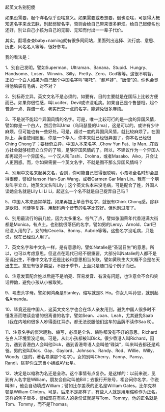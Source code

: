 起英⽂名别犯傻

如果没需要，起个洋名似乎没啥意义。如果需要或者想要，倒也没啥，可是得大概知道名字来龙去脉，别起弱智名字，否则会给⾃己带来很多麻烦。给⾃己起傻名也还好，别让⾃己⼩孩为⾃己的无聊、无知而付出⼀一辈⼦代价。

其实，翻墙查查baby+naming就有很多⽹网站，⾥面列出选择、流⾏度、意思、历史、同名名⼈等等，很好参考。

我的看法是：

1、别⾃己发明，譬如Superman、Ultraman、Banana、Stupid、Hungry、Handsome、Loser、Winwin、Silly、Pretty、Zero、God等等。这很不明智，正如一个白人如果为自己起个中国名字叫“哪吒”、“葫芦娃”、“唐僧”的，你也会觉得他脑袋有毛病，对不对？

2、别标奇⽴异。英⽂文名不是必须的。如要有，⽬的主要就是在国际上⽐较⽅便而已。如果你很性感，叫Lucifer、Devil或许没⽑病。如果⾃己是个鲁瑟相，起个普通⼀点、靠谱一点、老实巴交一点的名字，能避免很多麻烦。

3、不是说不能起个异国风情的名字。可是，唯⼀⽐较可行的是⼀度的异国风情，譬如你是⼀个⽩人，然后你叫Uma（乌玛瑟曼的Uma），这是可以的。或许有少许麻烦，但可能也有⼀些好处。可是，超过⼀度的异国⻛风情，就⽐较麻烦了。在国际上、英语使⽤圈⾥，你是⼀个华⼈，你本来就已经很异国了，你本名已经很Ching Chong了；要标奇⽴异，中国⼈本来名字...Chow Yun Fat、Ip Man...在⻄方社会就够标奇⽴立异的了嘛，⾜够异国风情的了。所以，不建议作为⼀个异国⼈却再起另⼀个异国名。⼀个汉⼈叫Tashi、Drolma，或者Masako、Aiko，只会让⼈更困惑。⽽，你如果需要⼀个英⽂名字，不就是图不那么异国风情吗？

4、别⽤中⽂名来起英⽂名，否则，你可能⾃⼰觉得很聪明，⼩孩填全名时却会显得很傻，譬如Hanson Han-Sun Wang，或者Carmen Gar Man Lin。我有⼀个朋友叫李⽴立，她英⽂文名叫Lily；这个英⽂名本来没⽑病，可是配合了姓，外国⼈读她全名就是Lily Li Li Li，起这么一个名不就是⾃⼰捉弄⾃⼰吗？

5、中国⼈本来通常单姓，如果再加上单⾳节名字，就很有Chink Chong感。除⾮是欧阳、司徒等复姓，⽤起码两个⾳节的名字⽐较好。但也别过度了。

6、别⽤最流⾏的前⼏位，因为太多重名、俗⽓了点，譬如张国荣年代香港满⼤街都是Monica，有点土。也别挑很落伍的名字，譬如男的Leroy、Arnold、Carl已经没⼈⽤的了，⼥的有Cecelia、Bonny、Aubrie等等。这些名字没⽑病，只是说，现在已经没⼈⽤了。

7、英⽂名字和中⽂名⼀样，是有意思的，譬如Natalie是“圣诞⽇生”的意思。所以，也可以考虑意思。但这点在现代已经不很重要，⼤部分叫Natalie的⼈都不是圣诞出⽣，不像中⽂名字还是⽐较和意思相当关联，譬如⻩秋⽣⼤大概不会是冬天出⽣生。意思有很多类型，不限于季节，上⾯只是随⼝给个例子⽽已。

8、注意发⾳配合姓以后是不是响亮、容易发音、有没有问题，也注意会不会和笑话押韵，避免⼩孩从小被取笑。

9、考虑头字⺟。譬如何鸿桑是Stanley，缩写就是S. Ho。你⼥儿叫孙思，就别起名Amanda。

10、毕竟还是中国⼈，这英⽂文名字也会在华⼈亲友用到，避免中国⼈很多时不懂发⾳⽽瞎读会错的很离谱的名字，譬如Sean、Joan、Leah，尤其避免Saab（我在内地和很多人吵得面红耳赤，都无法说服他们这车的品牌不读作Saa B）。

11、注意名字的惯常昵称、缩写，必须是全名、缩称都没有不好的意思。Richard在⽩人环境里没⽑病，可是，从此⼩孩都被叫Dick。很少香港⼈叫Richard，因为，遇到⾹港白⼈会叫他Dick，遇到⾹港粤语⼈会叫他“碌柒”，叫来叫去都还是鸡爸。男的别叫Dick、Gay、Gaylord、Johnson、Randy、Rod、Willie、Willy、Woody（是的，著名导演那个名字）。⼥的别叫Cherry、Fanny、Pansy、Randi，除非你⽴志当小姐或AV⼥星。

12、决定是以缩称为名还是全称。这个事情有点复杂。是这样的：以前来说，见到有⼈名字是William，朋友会自动叫他Bill；去银⾏开账号，柜台问你名字，你说叫Bill，他会⾃动填成William；譬如⽐尔盖茨的正名是William Gates，⽐尔克林顿是William Clinton。可是，后来不是那样了，有些⼈人就是⽤用缩称作为正名。这样的例子很多，譬如现在有些⼈的身份证就是写Tom、Tommy，他的正名就是Tom、Tommy，⽽不是Thomas。
